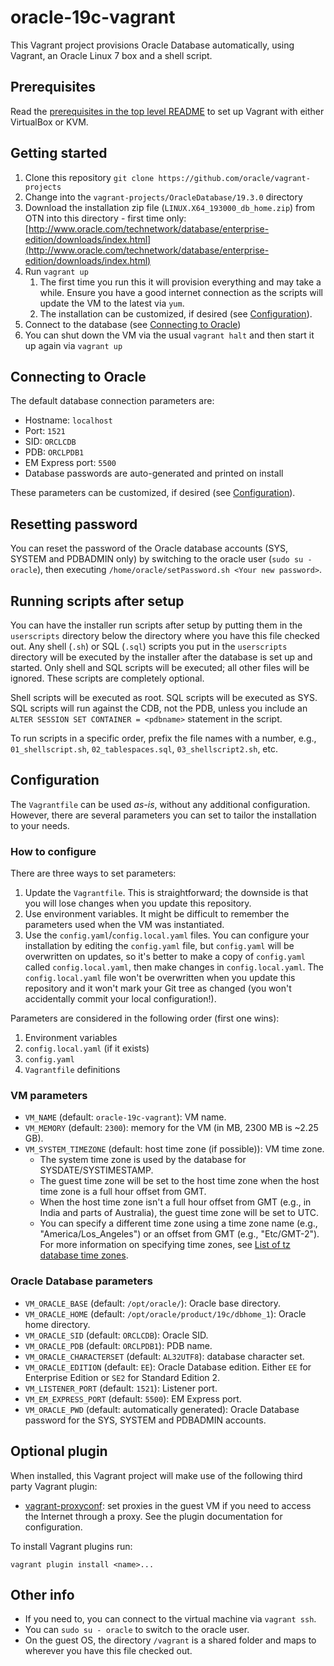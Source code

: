 # oracle-19c-vagrant

This Vagrant project provisions Oracle Database automatically, using Vagrant, an Oracle Linux 7 box and a shell script.

## Prerequisites

Read the [prerequisites in the top level README](../../README.md#prerequisites) to set up Vagrant with either VirtualBox or KVM.

## Getting started

1. Clone this repository `git clone https://github.com/oracle/vagrant-projects`
2. Change into the `vagrant-projects/OracleDatabase/19.3.0` directory
3. Download the installation zip file (`LINUX.X64_193000_db_home.zip`) from OTN into this directory - first time only:
[http://www.oracle.com/technetwork/database/enterprise-edition/downloads/index.html](http://www.oracle.com/technetwork/database/enterprise-edition/downloads/index.html)
4. Run `vagrant up`
   1. The first time you run this it will provision everything and may take a while. Ensure you have a good internet connection as the scripts will update the VM to the latest via `yum`.
   2. The installation can be customized, if desired (see [Configuration](#configuration)).
5. Connect to the database (see [Connecting to Oracle](#connecting-to-oracle))
6. You can shut down the VM via the usual `vagrant halt` and then start it up again via `vagrant up`

## Connecting to Oracle

The default database connection parameters are:

* Hostname: `localhost`
* Port: `1521`
* SID: `ORCLCDB`
* PDB: `ORCLPDB1`
* EM Express port: `5500`
* Database passwords are auto-generated and printed on install

These parameters can be customized, if desired (see [Configuration](#configuration)).

## Resetting password

You can reset the password of the Oracle database accounts (SYS, SYSTEM and PDBADMIN only) by switching to the oracle user (`sudo su - oracle`), then executing `/home/oracle/setPassword.sh <Your new password>`.

## Running scripts after setup

You can have the installer run scripts after setup by putting them in the `userscripts` directory below the directory where you have this file checked out. Any shell (`.sh`) or SQL (`.sql`) scripts you put in the `userscripts` directory will be executed by the installer after the database is set up and started. Only shell and SQL scripts will be executed; all other files will be ignored. These scripts are completely optional.

Shell scripts will be executed as root. SQL scripts will be executed as SYS. SQL scripts will run against the CDB, not the PDB, unless you include an `ALTER SESSION SET CONTAINER = <pdbname>` statement in the script.

To run scripts in a specific order, prefix the file names with a number, e.g., `01_shellscript.sh`, `02_tablespaces.sql`, `03_shellscript2.sh`, etc.

## Configuration

The `Vagrantfile` can be used _as-is_, without any additional configuration. However, there are several parameters you can set to tailor the installation to your needs.

### How to configure

There are three ways to set parameters:

1. Update the `Vagrantfile`. This is straightforward; the downside is that you will lose changes when you update this repository.
2. Use environment variables. It might be difficult to remember the parameters used when the VM was instantiated.
3. Use the `config.yaml`/`config.local.yaml` files. You can configure your installation by editing the `config.yaml` file, but `config.yaml` will be overwritten on updates, so it's better to make a copy of `config.yaml` called `config.local.yaml`, then make changes in `config.local.yaml`. The `config.local.yaml` file won't be overwritten when you update this repository and it won't mark your Git tree as changed (you won't accidentally commit your local configuration!).

Parameters are considered in the following order (first one wins):

1. Environment variables
2. `config.local.yaml` (if it exists)
3. `config.yaml`
4. `Vagrantfile` definitions

### VM parameters

* `VM_NAME` (default: `oracle-19c-vagrant`): VM name.
* `VM_MEMORY` (default: `2300`): memory for the VM (in MB, 2300 MB is ~2.25 GB).
* `VM_SYSTEM_TIMEZONE` (default: host time zone (if possible)): VM time zone.
  * The system time zone is used by the database for SYSDATE/SYSTIMESTAMP.
  * The guest time zone will be set to the host time zone when the host time zone is a full hour offset from GMT.
  * When the host time zone isn't a full hour offset from GMT (e.g., in India and parts of Australia), the guest time zone will be set to UTC.
  * You can specify a different time zone using a time zone name (e.g., "America/Los_Angeles") or an offset from GMT (e.g., "Etc/GMT-2"). For more information on specifying time zones, see [List of tz database time zones](https://en.wikipedia.org/wiki/List_of_tz_database_time_zones).

### Oracle Database parameters

* `VM_ORACLE_BASE` (default: `/opt/oracle/`): Oracle base directory.
* `VM_ORACLE_HOME` (default: `/opt/oracle/product/19c/dbhome_1`): Oracle home directory.
* `VM_ORACLE_SID` (default: `ORCLCDB`): Oracle SID.
* `VM_ORACLE_PDB` (default: `ORCLPDB1`): PDB name.
* `VM_ORACLE_CHARACTERSET` (default: `AL32UTF8`): database character set.
* `VM_ORACLE_EDITION` (default: `EE`): Oracle Database edition. Either `EE` for Enterprise Edition or `SE2` for Standard Edition 2.
* `VM_LISTENER_PORT` (default: `1521`): Listener port.
* `VM_EM_EXPRESS_PORT` (default: `5500`): EM Express port.
* `VM_ORACLE_PWD` (default: automatically generated): Oracle Database password for the SYS, SYSTEM and PDBADMIN accounts.

## Optional plugin

When installed, this Vagrant project will make use of the following third party Vagrant plugin:

* [vagrant-proxyconf](https://github.com/tmatilai/vagrant-proxyconf): set
proxies in the guest VM if you need to access the Internet through a proxy. See
the plugin documentation for configuration.

To install Vagrant plugins run:

```shell
vagrant plugin install <name>...
```

## Other info

* If you need to, you can connect to the virtual machine via `vagrant ssh`.
* You can `sudo su - oracle` to switch to the oracle user.
* On the guest OS, the directory `/vagrant` is a shared folder and maps to wherever you have this file checked out.

